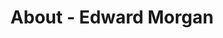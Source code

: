 ---
id: edward_morgan
permalink: "/about/edward_morgan"
full_name: Edward Morgan
title: About - Edward Morgan
role: DevSecOps Manager
image: edward_morgan_color.jpg
about: Edward is a software engineer with experience building distributed processing systems, which is where he first learned about Kubernetes. Since then, he has gravitated to it as a means to build scalable, fault-tolerant architectures. He is also fascinated by the intersection between software and the physical world (cyber-physical systems), and counts Rust, Go, and C as a few of his favorite languages. Outside of engineering, Edward enjoys running, watching hockey, and attempting to cook.
github: 
linkedin: 
featimg: "/assets/aboutBanner1.jpg"
layout: about/profile
---
